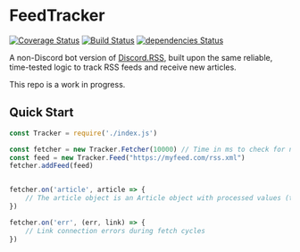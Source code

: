 # FeedTracker

[![Coverage Status](https://coveralls.io/repos/github/synzen/FeedWatch/badge.svg?branch=master)](https://coveralls.io/github/synzen/FeedWatch?branch=master) [![Build Status](https://travis-ci.org/synzen/FeedTracker.svg?branch=master)](https://travis-ci.org/synzen/FeedTracker) [![dependencies Status](https://david-dm.org/synzen/FeedWatch/status.svg)](https://david-dm.org/synzen/FeedWatch)

A non-Discord bot version of [Discord.RSS](https://github.com/synzen/Discord.RSS), built upon the same reliable, time-tested logic to track RSS feeds and receive new articles.

This repo is a work in progress.

## Quick Start
```js
const Tracker = require('./index.js')

const fetcher = new Tracker.Fetcher(10000) // Time in ms to check for new articles
const feed = new Tracker.Feed("https://myfeed.com/rss.xml")
fetcher.addFeed(feed)


fetcher.on('article', article => {
    // The article object is an Article object with processed values (that cleans up HTML/etc.). To get the raw article object, use article.raw.
})

fetcher.on('err', (err, link) => {
    // Link connection errors during fetch cycles
})
```

